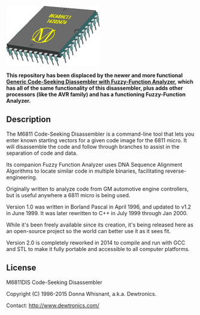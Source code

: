 ![m6811dis logo](./programs/doc/6811chip.png)

**This repository has been displaced by the newer and more functional [Generic Code-Seeking Diassembler with Fuzzy-Function Analyzer](https://github.com/dewhisna/gendasm), which has all of the same functionality of this disassembler, plus adds other processors (like the AVR family) and has a functioning Fuzzy-Function Analyzer.**


Description
-----------


The M6811 Code-Seeking Disassembler is a command-line tool that lets you enter known starting vectors for a given code image for the 6811 micro. It will disassemble the code and follow through branches to assist in the separation of code and data.

Its companion Fuzzy Function Analyzer uses DNA Sequence Alignment Algorithms to locate similar code in multiple binaries, facilitating reverse-engineering.

Originally written to analyze code from GM automotive engine controllers, but is useful anywhere a 6811 micro is being used.

Version 1.0 was written in Borland Pascal in April 1996, and updated to v1.2 in June 1999. It was later rewritten to C++ in July 1999 through Jan 2000.

While it's been freely available since its creation, it's being released here as an open-source project so the world can better use it as it sees fit.

Version 2.0 is completely reworked in 2014 to compile and run with GCC and STL to make it fully portable and accessible to all computer platforms.

License
-------

M6811DIS Code-Seeking Disassembler

Copyright (C) 1996-2015 Donna Whisnant, a.k.a. Dewtronics.

Contact: <http://www.dewtronics.com/>

